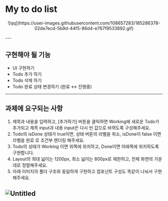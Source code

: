 # My to do list
<p align="center">![qq](https://user-images.githubusercontent.com/108657283/185286378-02de7ecd-5b9d-44f5-86d4-e767f9533892.gif)</p>
---

## 구현해야 될 기능
- UI 구현하기
- Todo 추가 하기
- Todo 삭제 하기
- Todo 완료 상태 변경하기 (완료 ↔ 진행중)
---

## 과제에 요구되는 사항 
1. 제목과 내용을 입력하고, [추가하기] 버튼을 클릭하면 Working에 새로운 Todo가 추가되고 제목 input과 내용 input은 다시 빈 값으로 바뀌도록 구성해주세요.
2. Todo의 isDone 상태가 true이면, 상태 버튼의 라벨을 취소, isDone이 false 이면 라벨을 완료 로 조건부 렌더링 해주세요. 
3. Todo의 상태가 Working 이면 위쪽에 위치하고, Done이면 아래쪽에 위치하도록 구현합니다.
4. Layout의 최대 넓이는 1200px, 최소 넓이는 800px로 제한하고, 전체 화면의 가운데로 정렬해주세요.
5. 아래 이미지의 폴더 구조와 동일하게 구현하고 컴포넌트 구성도 똑같이 나눠서 구현해주세요.

![Untitled](https://teamsparta.notion.site/image/https%3A%2F%2Fs3-us-west-2.amazonaws.com%2Fsecure.notion-static.com%2F533e8a8e-a4a5-41c7-9d40-b26a285afbd2%2FUntitled.png?table=block&id=17a35abe-5849-483c-8fe6-457dd0c418b6&spaceId=83c75a39-3aba-4ba4-a792-7aefe4b07895&width=530&userId=&cache=v2)
---
